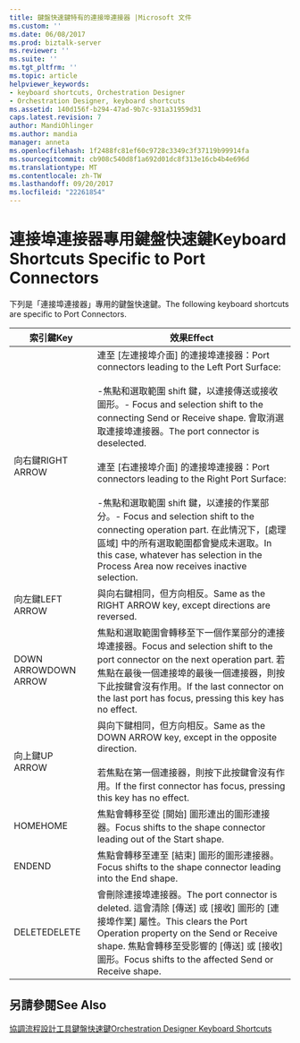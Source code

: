 ```yaml
---
title: 鍵盤快速鍵特有的連接埠連接器 |Microsoft 文件
ms.custom: ''
ms.date: 06/08/2017
ms.prod: biztalk-server
ms.reviewer: ''
ms.suite: ''
ms.tgt_pltfrm: ''
ms.topic: article
helpviewer_keywords:
- keyboard shortcuts, Orchestration Designer
- Orchestration Designer, keyboard shortcuts
ms.assetid: 140d156f-b294-47ad-9b7c-931a31959d31
caps.latest.revision: 7
author: MandiOhlinger
ms.author: mandia
manager: anneta
ms.openlocfilehash: 1f2488fc81ef60c9728c3349c3f37119b99914fa
ms.sourcegitcommit: cb908c540d8f1a692d01dc8f313e16cb4b4e696d
ms.translationtype: MT
ms.contentlocale: zh-TW
ms.lasthandoff: 09/20/2017
ms.locfileid: "22261854"
---
```

# <a name="keyboard-shortcuts-specific-to-port-connectors"></a><span data-ttu-id="96028-102">連接埠連接器專用鍵盤快速鍵</span><span class="sxs-lookup"><span data-stu-id="96028-102">Keyboard Shortcuts Specific to Port Connectors</span></span>
<span data-ttu-id="96028-103">下列是「連接埠連接器」專用的鍵盤快速鍵。</span><span class="sxs-lookup"><span data-stu-id="96028-103">The following keyboard shortcuts are specific to Port Connectors.</span></span>  
  
|<span data-ttu-id="96028-104">索引鍵</span><span class="sxs-lookup"><span data-stu-id="96028-104">Key</span></span>|<span data-ttu-id="96028-105">效果</span><span class="sxs-lookup"><span data-stu-id="96028-105">Effect</span></span>|  
|---------|------------|  
|<span data-ttu-id="96028-106">向右鍵</span><span class="sxs-lookup"><span data-stu-id="96028-106">RIGHT ARROW</span></span>|<span data-ttu-id="96028-107">連至 [左連接埠介面] 的連接埠連接器：</span><span class="sxs-lookup"><span data-stu-id="96028-107">Port connectors leading to the Left Port Surface:</span></span><br /><br /> <span data-ttu-id="96028-108">-焦點和選取範圍 shift 鍵，以連接傳送或接收圖形。</span><span class="sxs-lookup"><span data-stu-id="96028-108">-   Focus and selection shift to the connecting Send or Receive shape.</span></span> <span data-ttu-id="96028-109">會取消選取連接埠連接器。</span><span class="sxs-lookup"><span data-stu-id="96028-109">The port connector is deselected.</span></span><br /><br /> <span data-ttu-id="96028-110">連至 [右連接埠介面] 的連接埠連接器：</span><span class="sxs-lookup"><span data-stu-id="96028-110">Port connectors leading to the Right Port Surface:</span></span><br /><br /> <span data-ttu-id="96028-111">-焦點和選取範圍 shift 鍵，以連接的作業部分。</span><span class="sxs-lookup"><span data-stu-id="96028-111">-   Focus and selection shift to the connecting operation part.</span></span> <span data-ttu-id="96028-112">在此情況下，[處理區域] 中的所有選取範圍都會變成未選取。</span><span class="sxs-lookup"><span data-stu-id="96028-112">In this case, whatever has selection in the Process Area now receives inactive selection.</span></span>|  
|<span data-ttu-id="96028-113">向左鍵</span><span class="sxs-lookup"><span data-stu-id="96028-113">LEFT ARROW</span></span>|<span data-ttu-id="96028-114">與向右鍵相同，但方向相反。</span><span class="sxs-lookup"><span data-stu-id="96028-114">Same as the RIGHT ARROW key, except directions are reversed.</span></span>|  
|<span data-ttu-id="96028-115">DOWN ARROW</span><span class="sxs-lookup"><span data-stu-id="96028-115">DOWN ARROW</span></span>|<span data-ttu-id="96028-116">焦點和選取範圍會轉移至下一個作業部分的連接埠連接器。</span><span class="sxs-lookup"><span data-stu-id="96028-116">Focus and selection shift to the port connector on the next operation part.</span></span> <span data-ttu-id="96028-117">若焦點在最後一個連接埠的最後一個連接器，則按下此按鍵會沒有作用。</span><span class="sxs-lookup"><span data-stu-id="96028-117">If the last connector on the last port has focus, pressing this key has no effect.</span></span>|  
|<span data-ttu-id="96028-118">向上鍵</span><span class="sxs-lookup"><span data-stu-id="96028-118">UP ARROW</span></span>|<span data-ttu-id="96028-119">與向下鍵相同，但方向相反。</span><span class="sxs-lookup"><span data-stu-id="96028-119">Same as the DOWN ARROW key, except in the opposite direction.</span></span><br /><br /> <span data-ttu-id="96028-120">若焦點在第一個連接器，則按下此按鍵會沒有作用。</span><span class="sxs-lookup"><span data-stu-id="96028-120">If the first connector has focus, pressing this key has no effect.</span></span>|  
|<span data-ttu-id="96028-121">HOME</span><span class="sxs-lookup"><span data-stu-id="96028-121">HOME</span></span>|<span data-ttu-id="96028-122">焦點會轉移至從 [開始] 圖形連出的圖形連接器。</span><span class="sxs-lookup"><span data-stu-id="96028-122">Focus shifts to the shape connector leading out of the Start shape.</span></span>|  
|<span data-ttu-id="96028-123">END</span><span class="sxs-lookup"><span data-stu-id="96028-123">END</span></span>|<span data-ttu-id="96028-124">焦點會轉移至連至 [結束] 圖形的圖形連接器。</span><span class="sxs-lookup"><span data-stu-id="96028-124">Focus shifts to the shape connector leading into the End shape.</span></span>|  
|<span data-ttu-id="96028-125">DELETE</span><span class="sxs-lookup"><span data-stu-id="96028-125">DELETE</span></span>|<span data-ttu-id="96028-126">會刪除連接埠連接器。</span><span class="sxs-lookup"><span data-stu-id="96028-126">The port connector is deleted.</span></span> <span data-ttu-id="96028-127">這會清除 [傳送] 或 [接收] 圖形的 [連接埠作業] 屬性。</span><span class="sxs-lookup"><span data-stu-id="96028-127">This clears the Port Operation property on the Send or Receive shape.</span></span> <span data-ttu-id="96028-128">焦點會轉移至受影響的 [傳送] 或 [接收] 圖形。</span><span class="sxs-lookup"><span data-stu-id="96028-128">Focus shifts to the affected Send or Receive shape.</span></span>|  
  
## <a name="see-also"></a><span data-ttu-id="96028-129">另請參閱</span><span class="sxs-lookup"><span data-stu-id="96028-129">See Also</span></span>  
 [<span data-ttu-id="96028-130">協調流程設計工具鍵盤快速鍵</span><span class="sxs-lookup"><span data-stu-id="96028-130">Orchestration Designer Keyboard Shortcuts</span></span>](../core/orchestration-designer-keyboard-shortcuts.md)